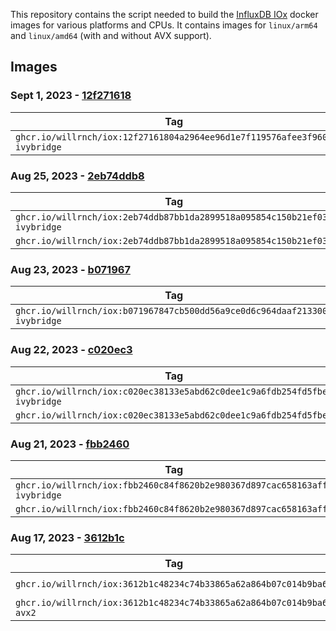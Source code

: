 This repository contains the script needed to build the [InfluxDB IOx](https://github.com/influxdata/influxdb_iox) docker images for various platforms and CPUs. 
It contains images for `linux/arm64` and `linux/amd64` (with and without AVX support). 


## Images

### Sept 1, 2023 - [12f271618](https://github.com/influxdata/influxdb_iox/commit/12f27161804a2964ee96d1e7f119576afee3f960)

| Tag                                                                       | Platform      |
|---------------------------------------------------------------------------|---------------|
| `ghcr.io/willrnch/iox:12f27161804a2964ee96d1e7f119576afee3f960-ivybridge` | `linux/amd64` |

### Aug 25, 2023 - [2eb74ddb8](https://github.com/influxdata/influxdb_iox/commit/2eb74ddb87bb1da2899518a095854c150b21ef03)

| Tag                                                                       | Platform      |
|---------------------------------------------------------------------------|---------------|
| `ghcr.io/willrnch/iox:2eb74ddb87bb1da2899518a095854c150b21ef03-ivybridge` | `linux/amd64` |
| `ghcr.io/willrnch/iox:2eb74ddb87bb1da2899518a095854c150b21ef03`           | `linux/arm64` |

### Aug 23, 2023 - [b071967](https://github.com/influxdata/influxdb_iox/commit/b071967847cb500dd56a9ce0d6c964daaf213300c020ec3)

| Tag                                                                       | Platform      |
|---------------------------------------------------------------------------|---------------|
| `ghcr.io/willrnch/iox:b071967847cb500dd56a9ce0d6c964daaf213300-ivybridge` | `linux/amd64` |

### Aug 22, 2023 - [c020ec3](https://github.com/influxdata/influxdb_iox/commit/c020ec38133e5abd62c0dee1c9a6fdb254fd5fbe)

| Tag                                                                       | Platform      |
|---------------------------------------------------------------------------|---------------|
| `ghcr.io/willrnch/iox:c020ec38133e5abd62c0dee1c9a6fdb254fd5fbe-ivybridge` | `linux/amd64` |
| `ghcr.io/willrnch/iox:c020ec38133e5abd62c0dee1c9a6fdb254fd5fbe`           | `linux/arm64` |

### Aug 21, 2023 - [fbb2460](https://github.com/influxdata/influxdb_iox/commit/fbb2460c84f8620b2e980367d897cac658163aff)
| Tag                                                                       | Platform      |
|---------------------------------------------------------------------------|---------------|
| `ghcr.io/willrnch/iox:fbb2460c84f8620b2e980367d897cac658163aff-ivybridge` | `linux/amd64` |
| `ghcr.io/willrnch/iox:fbb2460c84f8620b2e980367d897cac658163aff`           | `linux/arm64` |

### Aug 17, 2023 - [3612b1c](https://github.com/influxdata/influxdb_iox/commit/3612b1c48234c74b33865a62a864b07c014b9ba6)

| Tag                                                                  | Platform                    |
|----------------------------------------------------------------------|-----------------------------|
| `ghcr.io/willrnch/iox:3612b1c48234c74b33865a62a864b07c014b9ba6`      | `linux/amd64` `linux/arm64` |
| `ghcr.io/willrnch/iox:3612b1c48234c74b33865a62a864b07c014b9ba6-avx2` | `linux/amd64`               |
